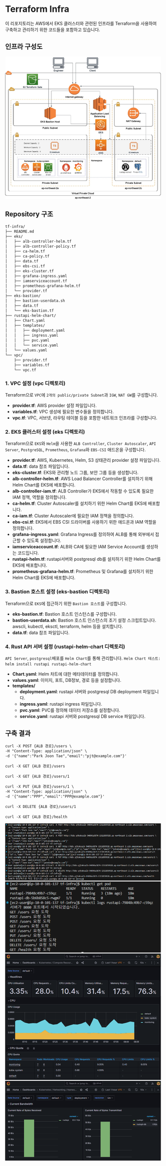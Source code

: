 # Terraform Infra

이 리포지토리는 AWS에서 EKS 클러스터와 관련된 인프라를 Terraform을 사용하여 구축하고 관리하기 위한 코드들을 포함하고 있습니다.

## 인프라 구성도
![인프라 구성도](images/infra-diagram.png)

## Repository 구조

```plaintext
tf-infra/
├── README.md
├── eks/
│   ├── alb-controller-helm.tf
│   ├── alb-controller-policy.tf
│   ├── ca-helm.tf
│   ├── ca-policy.tf
│   ├── data.tf
│   ├── ebs-csi.tf
│   ├── eks-cluster.tf
│   ├── grafana-ingress.yaml
│   ├── iamserviceaccount.tf
│   ├── prometheus-grafana-helm.tf
│   └── provider.tf
├── eks-bastion/
│   ├── bastion-userdata.sh
│   ├── data.tf
│   └── eks-bastion.tf
├── rustapi-helm-chart/
│   ├── Chart.yaml
│   ├── templates/
│   │   ├── deployment.yaml
│   │   ├── ingress.yaml
│   │   ├── pvc.yaml
│   │   └── service.yaml
│   └── values.yaml
└── vpc/
    ├── provider.tf
    ├── variables.tf
    └── vpc.tf
```

### 1. VPC 설정 (vpc 디렉토리)
Terraform으로 `VPC`에 `2개의 public/private Subnet`과 `IGW`, `NAT GW`를 구성합니다.

- **provider.tf**: AWS provider 설정 파일입니다.
- **variables.tf**: VPC 생성에 필요한 변수들을 정의합니다.
- **vpc.tf**: VPC, 서브넷, 라우팅 테이블 등을 포함한 네트워크 인프라를 구성합니다.

### 2. EKS 클러스터 설정 (eks 디렉토리)
Terraform으로 `EKS`와 `Helm`을 사용한 `ALB Controller`, `Cluster Autoscaler`, `API Server`, `PostgreSQL`, `Prometheus`, `Grafana`와 `EBS-CSI` 애드온을 구성합니다.

- **provider.tf**: AWS, Kubernetes, Helm, S3 상태관리 provider 설정 파일입니다.
- **data.tf**: data 참조 파일입니다.
- **eks-cluster.tf**: EKS와 관리형 노드 그룹, 보안 그룹 등을 생성합니다.
- **alb-controller-helm.tf**: AWS Load Balancer Controller를 설치하기 위해 Helm Chart를 EKS에 배포합니다.
- **alb-controller-iam.tf**: ALB Controller가 EKS에서 작동할 수 있도록 필요한 IAM 정책, 역할을 정의합니다.
- **ca-helm.tf**: Cluster Autoscaler를 설치하기 위한 Helm Chart를 EKS에 배포합니다.
- **ca-iam.tf**: Cluster Autoscaler에 필요한 IAM 정책을 정의합니다.
- **ebs-csi.tf**: EKS에서 EBS CSI 드라이버를 사용하기 위한 애드온과 IAM 역할을 정의합니다.
- **grafana-ingress.yaml**: Grafana Ingress를 정의하여 ALB를 통해 외부에서 접근할 수 있도록 설정합니다.
- **iamserviceaccount.tf**: ALB와 CA에 필요한 IAM Service Account를 생성하는 코드입니다.
- **rustapi-helm.tf**: rustapi서버와 postgresql db를 설치하기 위한 Helm Chart를 EKS에 배포합니다.
- **prometheus-grafana-helm.tf**: Prometheus 및 Grafana를 설치하기 위한 Helm Chart를 EKS에 배포합니다.

### 3. Bastion 호스트 설정 (eks-bastion 디렉토리)
Terraform으로 `EKS`에 접근하기 위한 `Bastion 호스트`를 구성합니다.

- **eks-bastion.tf**: Bastion 호스트 인스턴스를 구성합니다.
- **bastion-userdata.sh**: Bastion 호스트 인스턴스의 초기 설정 스크립트입니다. awscli, kubectl, eksctl, terraform, helm 등을 설치합니다.
- **data.tf**: data 참조 파일입니다.

### 4. Rust API 서버 설정 (rustapi-helm-chart 디렉토리)
`API Server`, `postgresql`배포를 `Helm Chart`를 통해 관리합니다.
`Helm Chart 테스트: helm install rustapi rustapi-helm-chart`

- **Chart.yaml**: Helm 차트에 대한 메타데이터를 정의합니다.
- **values.yaml**: 이미지, 포트, DB정보, 경로 등을 설정합니다.
- **templates/**
    - **deployment.yaml**: rustapi 서버와 postgresql DB deployment 파일입니다.
    - **ingress.yaml**: rustapi ingress 파일입니다.
    - **pvc.yaml**: PVC를 정의해 데이터 저장소를 설정합니다.
    - **service.yaml**: rustapi 서버와 postgresql DB service 파일입니다.

## 구축 결과
```
curl -X POST {ALB 경로}/users \
-H "Content-Type: application/json" \
-d '{"name":"Park Joon Tae","email":"pjt@example.com"}'

curl -X GET {ALB 경로}/users

curl -X GET {ALB 경로}/users/1

curl -X PUT {ALB 경로}/users/1 \
-H "Content-Type: application/json" \
-d '{"name":"PPP","email":"PPP@example.com"}'

curl -X DELETE {ALB 경로}/users/1

curl -X GET {ALB 경로}/health
```
![api-server-tests 이미지](images/api-server-tests.png)
![api-server-logs 이미지](images/api-server-logs.png)
![grafana-cluster-cpu 이미지](images/grafana-cluster-cpu.png)
![grafana-workload 이미지](images/grafana-workload.png)